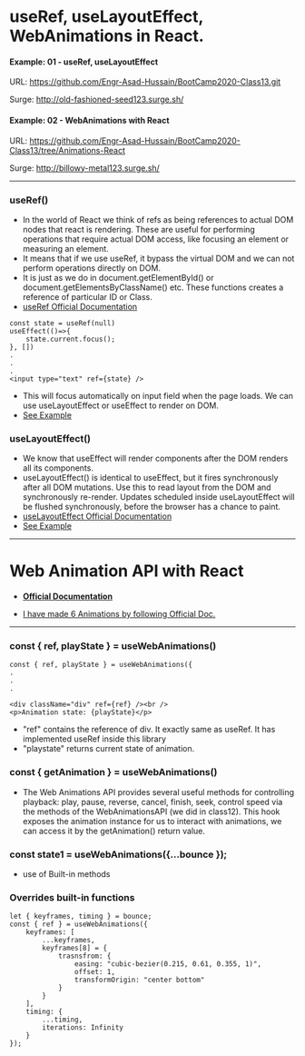 # useRef, useLayoutEffect, WebAnimations in React.

#### Example: 01 - useRef, useLayoutEffect
URL: https://github.com/Engr-Asad-Hussain/BootCamp2020-Class13.git

Surge: http://old-fashioned-seed123.surge.sh/

#### Example: 02 - WebAnimations with React
URL: https://github.com/Engr-Asad-Hussain/BootCamp2020-Class13/tree/Animations-React

Surge: http://billowy-metal123.surge.sh/


-----------------------------------------------------------
### useRef()
- In the world of React we think of refs as being references to actual DOM nodes that react is rendering. These are useful for performing operations that require actual DOM access, like focusing an element or measuring an element.
- It means that if we use useRef, it bypass the virtual DOM and we can not perform operations directly on DOM.
- It is just as we do in document.getElementById() or document.getElementsByClassName() etc. These functions creates a reference of particular ID or Class.
- [useRef Official Documentation](http://wellpaidgeek.com/2020/02/11/reacts-useref-hook-explained/)
```
const state = useRef(null)
useEffect(()=>{
    state.current.focus();
}, [])
.
.
.
<input type="text" ref={state} />
```
- This will focus automatically on input field when the page loads. We can use useLayoutEffect or useEffect to render on DOM.
- [See Example](https://github.com/Engr-Asad-Hussain/BootCamp2020-Class13/blob/master/src/UseOfuseRef.js)

### useLayoutEffect()
- We know that useEffect will render components after the DOM renders all its components.
- useLayoutEffect() is identical to useEffect, but it fires synchronously after all DOM mutations. Use this to read layout from the DOM and synchronously re-render. Updates scheduled inside useLayoutEffect will be flushed synchronously, before the browser has a chance to paint.
- [useLayoutEffect Official Documentation](https://reactjs.org/docs/hooks-reference.html#uselayouteffect)
- [See Example](https://github.com/Engr-Asad-Hussain/BootCamp2020-Class13/blob/master/src/UseOfuseRef.js)


-----------------------------------------------------------
# Web Animation API with React
- **[Official Documentation](https://hackernoon.com/creating-highly-performant-animations-using-web-animations-api-and-react-hooks-k92d3utf?source=rss)**

- [I have made 6 Animations by following Official Doc.](https://github.com/Engr-Asad-Hussain/BootCamp2020-Class13/tree/Animations-React)

------------------------------------------------------------
### const { ref, playState } = useWebAnimations()
```
const { ref, playState } = useWebAnimations({
.
.
.

<div className="div" ref={ref} /><br />
<p>Animation state: {playState}</p>
```
- "ref" contains the reference of div. It exactly same as useRef. It has implemented useRef inside this library
- "playstate" returns current state of animation.

### const { getAnimation } = useWebAnimations()
- The Web Animations API provides several useful methods for controlling playback: play, pause, reverse, cancel, finish, seek, control speed via the methods of the WebAnimationsAPI (we did in class12). This hook exposes the animation instance for us to interact with animations, we can access it by the getAnimation() return value.

### const state1 = useWebAnimations({...bounce });
- use of Built-in methods

### Overrides built-in functions
```
let { keyframes, timing } = bounce;
const { ref } = useWebAnimations({
    keyframes: [
        ...keyframes,
        keyframes[8] = { 
            trasnsfrom: {
                easing: "cubic-bezier(0.215, 0.61, 0.355, 1)",
                offset: 1,
                transformOrigin: "center bottom"
            }
        }
    ],
    timing: {
        ...timing,
        iterations: Infinity
    }
});
```